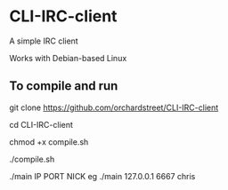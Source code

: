 # CLI-IRC-client

A simple IRC client 

Works with Debian-based Linux

## To compile and run
git clone https://github.com/orchardstreet/CLI-IRC-client

cd CLI-IRC-client

chmod +x compile.sh

./compile.sh

./main IP PORT NICK
eg ./main 127.0.0.1 6667 chris
